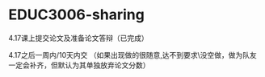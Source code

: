 # EDUC3006-sharing

4.17课上提交论文及准备论文答辩（已完成）

4.17之后一周内/10天内交
（如果出现做的很随意,达不到要求\没空做，做为队友一定会补齐，但默认为其单独放弃论文分数）
